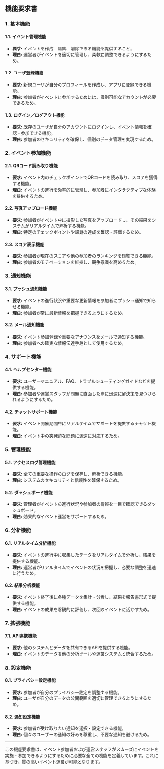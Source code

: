 ## 機能要求書

### 1. 基本機能

#### 1.1. イベント管理機能
- **要求:** イベントを作成、編集、削除できる機能を提供すること。
- **理由:** 運営者がイベントを適切に管理し、柔軟に調整できるようにするため。

#### 1.2. ユーザ登録機能
- **要求:** 新規ユーザが自分のプロフィールを作成し、アプリに登録できる機能。
- **理由:** 参加者がイベントに参加するためには、識別可能なアカウントが必要であるため。

#### 1.3. ログイン／ログアウト機能
- **要求:** 既存のユーザが自分のアカウントにログインし、イベント情報を確認・参加できる機能。
- **理由:** 参加者のセキュリティを確保し、個別のデータ管理を実現するため。

### 2. イベント参加機能

#### 2.1. QRコード読み取り機能
- **要求:** イベント内のチェックポイントでQRコードを読み取り、スコアを獲得する機能。
- **理由:** イベントの進行を効率的に管理し、参加者にインタラクティブな体験を提供するため。

#### 2.2. 写真アップロード機能
- **要求:** 参加者がイベント中に撮影した写真をアップロードし、その結果をシステムがリアルタイムで解析する機能。
- **理由:** 特定のチェックポイントや課題の達成を確認・評価するため。

#### 2.3. スコア表示機能
- **要求:** 参加者が現在のスコアや他の参加者のランキングを閲覧できる機能。
- **理由:** 参加者のモチベーションを維持し、競争意識を高めるため。

### 3. 通知機能

#### 3.1. プッシュ通知機能
- **要求:** イベントの進行状況や重要な更新情報を参加者にプッシュ通知で知らせる機能。
- **理由:** 参加者が常に最新情報を把握できるようにするため。

#### 3.2. メール通知機能
- **要求:** イベント参加登録や重要なアナウンスをメールで通知する機能。
- **理由:** 参加者への確実な情報伝達手段として使用するため。

### 4. サポート機能

#### 4.1. ヘルプセンター機能
- **要求:** ユーザーマニュアル、FAQ、トラブルシューティングガイドなどを提供する機能。
- **理由:** 参加者や運営スタッフが問題に直面した際に迅速に解決策を見つけられるようにするため。

#### 4.2. チャットサポート機能
- **要求:** イベント開催期間中にリアルタイムでサポートを提供するチャット機能。
- **理由:** イベント中の突発的な問題に迅速に対応するため。

### 5. 管理機能

#### 5.1. アクセスログ管理機能
- **要求:** 全ての重要な操作のログを保存し、解析できる機能。
- **理由:** システムのセキュリティと信頼性を確保するため。

#### 5.2. ダッシュボード機能
- **要求:** 管理者がイベントの進行状況や参加者の情報を一目で確認できるダッシュボード。
- **理由:** 効果的なイベント運営をサポートするため。

### 6. 分析機能

#### 6.1. リアルタイム分析機能
- **要求:** イベントの進行中に収集したデータをリアルタイムで分析し、結果を提供する機能。
- **理由:** 運営者がリアルタイムでイベントの状況を把握し、必要な調整を迅速に行うため。

#### 6.2. 結果分析機能
- **要求:** イベント終了後に各種データを集計・分析し、結果を報告書形式で提供する機能。
- **理由:** イベントの成果を客観的に評価し、次回のイベントに活かすため。

### 7. 拡張機能

#### 7.1. API連携機能
- **要求:** 他のシステムとデータを共有できるAPIを提供する機能。
- **理由:** イベントのデータを他の分析ツールや運営システムと統合するため。

### 8. 設定機能

#### 8.1. プライバシー設定機能
- **要求:** 参加者が自分のプライバシー設定を調整する機能。
- **理由:** ユーザが自分のデータの公開範囲を適切に管理できるようにするため。

#### 8.2. 通知設定機能
- **要求:** 参加者が受け取りたい通知を選択・設定できる機能。
- **理由:** 個々のユーザーの通知の好みを尊重し、不要な通知を避けるため。

---

この機能要求書は、イベント参加者および運営スタッフがスムーズにイベントを実施・参加できるようにするために必要な全ての機能を定義しています。これに基づき、質の高いイベント運営が可能となります。